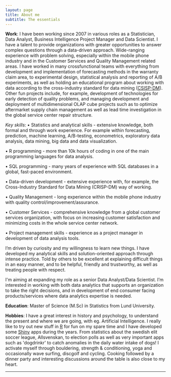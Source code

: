 ```yaml
---
layout: page
title: About me
subtitle: The essentials
---
```


**Work**: I have been working since 2007 in various roles as a Statistician, Data Analyst, Business Intelligence Project Manager and Data Scientist. I have a talent to provide organizations with greater opportunities to answer complex questions through a data-driven approach. Wide-ranging experience with problem solving, especially within the mobile phone industry and in the Customer Services and Quality Management related areas. I have worked in many crossfunctional teams with everything from development and implementation of forecasting methods in the warranty claim area, to experimental design, statistical analysis and reporting of A/B experiments, as well as holding an educational program about working with data according to the cross-industry standard for data mining ([CSISP-DM]). Other fun projects include, for example, development of technologies for early detection of quality problems, and managing development and deployment of multidimensional OLAP cube projects such as to optimize aftermarket supply chain management as well as lead time investigation in the global service center repair structure.

*Key skills*:
• Statistics and analytical skills - extensive knowledge, both formal and through work experience. For example within forecasting, prediction, machine learning, A/B-testing, econometrics, exploratory data analysis, data mining, big data and data visualization.

• R programming - more than 10k hours of coding in one of the main programming languages for data analysis.

• SQL programming - many years of experience with SQL databases in a global, fast-paced environment.

• Data-driven development - extensive experience with, for example, the Cross-Industry Standard for Data Mining (CRISP-DM) way of working.

• Quality Management - long experience within the mobile phone industry with quality control/improvement/assurance.

• Customer Services - comprehensive knowledge from a global customer services organization, with focus on increasing customer satisfaction and minimizing costs in the whole service center network.

• Project management skills - experience as a project manager in development of data analysis tools.

I’m driven by curiosity and my willingness to learn new things. I have developed my analytical skills and solution-oriented approach through intense practice. Told by others to be excellent at explaining difficult things in an easy manner, and to be helpful, friendly and trustworthy, as well as treating people with respect.

I'm aiming at expanding my role as a senior Data Analyst/Data Scientist. I’m interested in working with both data analytics that supports an organization to take the right decisions, and in development of end consumer facing products/services where data analytics expertise is needed.

**Education**: Master of Science (M.Sc) in Statistics from Lund University.

**Hobbies**: I have a great interest in history and psychology, to understand the present and where we are going, with eg. Artificial Intelligence. I really like to try out new stuff in [R] for fun on my spare time and I have developed some [Shiny] apps during the years. From statistics about the swedish elit soccer league, Allsvenskan, to election polls as well as very important apps such as 'dogdrinkr' to catch anomalies in the daily water intake of dogs! I activate myself through bouldering, strength & conditioning, yoga and occasionally wave surfing, discgolf and cycling. Cooking followed by a dinner party and interesting discussions around the table is also close to my heart.

----

[Sony Mobile]: https://www.sonymobile.com/
[CSISP-DM]: https://en.wikipedia.org/wiki/Cross-industry_standard_process_for_data_mining
[R]: https://www.r-project.org/
[Shiny]: https://shiny.rstudio.com/
